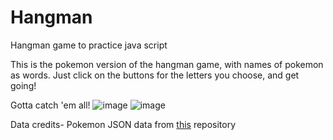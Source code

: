 # Hangman
Hangman game to practice java script

This is the pokemon version of the hangman game, with names of pokemon as words. Just click on the buttons for the letters you choose, and get going!

Gotta catch 'em all!
![image](https://user-images.githubusercontent.com/83284294/131453129-330c0b04-e44d-486c-9e66-3eb71cf7030d.png)
![image](https://user-images.githubusercontent.com/83284294/131310655-2ee87fd4-5ad2-4aa1-86b3-7931b51b97e1.png)


Data credits- Pokemon JSON data from [this](https://github.com/sindresorhus/pokemon/blob/239d7bb9de383321f61dcea59cdf2a3034a343ba/data/en.json) repository

